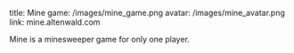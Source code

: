 title: Mine
game: /images/mine_game.png
avatar: /images/mine_avatar.png
link: mine.altenwald.com

Mine is a minesweeper game for only one player.
